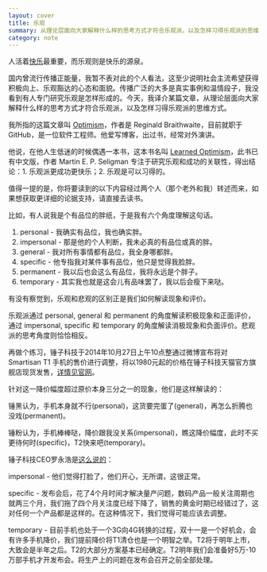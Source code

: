 ```yaml
---
layout: cover
title: 乐观
summary: 从理论层面向大家解释什么样的思考方式才符合乐观派，以及怎样习得乐观派的思维方式。
category: note
---
```


人活着[快乐](/note/happiness.html)最重要，而乐观则是快乐的源泉。

国内曾流行传播正能量，我暂不表对此的个人看法，这至少说明社会主流希望获得积极向上、乐观豁达的心态和面貌。传播广泛的大多是真实事例和温情段子，我没看到有人专门研究乐观是怎样形成的。今天，我译介某篇文章，从理论层面向大家解释什么样的思考方式才符合乐观派，以及怎样习得乐观派的思维方式。

我所指的这篇文章叫 [Optimism](http://braythwayt.com/homoiconic/2009/05/01/optimism.html)，作者是 Reginald Braithwaite，目前就职于 GitHub，是一位软件工程师。他爱写博客，出过书，经常对外演讲。

他说，在他人生低迷的时候偶遇一本书，这本书名叫 [Learned Optimism](http://book.douban.com/subject/1759903/)，此书已有中文版，作者 Martin E. P. Seligman 专注于研究乐观和成功的关联性，得出结论：1. 乐观派更成功更快乐；2. 乐观是可以习得的。

值得一提的是，你将要读到的以下内容经过两个人（那个老外和我）转述而来，如果想获取更详细的论据支持，请直接去读书。

比如，有人说我是个有品位的胖纸，于是我有六个角度理解这句话。

1. personal - 我确实有品位，我也确实胖。
2. impersonal - 那是他的个人判断，我未必真的有品位或真的胖。
3. general - 我对所有事情都有品位，我全身哪都胖。
4. specific - 他专指我对某件事有品位，他只是觉得我脸胖。
5. permanent - 我以后也会这么有品位，我将永远是个胖子。
6. temporary - 其实我也就是这会儿有品味罢了，我以后会瘦下来哒。

有没有察觉到，乐观和悲观的区别正是我们如何解读现象和评价。

乐观派通过 personal, general 和 permanent 的角度解读积极现象和正面评价，通过 impersonal, specific 和 temporary 的角度解读消极现象和负面评价。悲观派的思考角度则恰恰相反。

再做个练习，锤子科技于2014年10月27日上午10点整通过微博宣布将对 Smartisan T1 手机的售价进行调整，将以1980元起的价格在锤子科技天猫官方旗舰店现货发售，[详情见官网](http://www.smartisan.com/#news/20141027)。

针对这一降价幅度超过原价本身三分之一的现象，他们是这样解读的：

锤黑认为，手机本身就不行(personal)，这货要完蛋了(general)，再怎么折腾也没戏(permanent)。

锤粉认为，手机棒棒哒，降价跟我没关系(impersonal)，瞧这降价幅度，此时不买更待何时(specific)，T2快来吧(temporary)。

锤子科技CEO罗永浩是[这么说的](http://www.huxiu.com/article/45429/1.html)：

impersonal - 他们觉得打脸了，他们开心，无所谓，这很正常。

specific - 发布会后，花了4个月时间才解决量产问题，数码产品一般关注周期也就两三个月，我们拖了四个月关注度已经下降了，销售的黄金时期已经错过了，这对任何一个产品都是这样的。在这种情况下，我们觉得可能应该去调整。

temporary - 目前手机也处于一个3G向4G转换的过程，双十一是一个好机会，会有许多手机降价，我们提前降价将T1清仓也是一个明智之举。T2将于明年上市，大致会是半年之后。T2的大部分方案基本已经确定。T2明年我们会准备好5万-10万部手机才开发布会。将生产上的问题在发布会召开之前全部处理。
